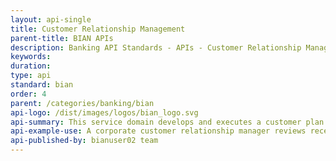 ```yaml
---
layout: api-single
title: Customer Relationship Management
parent-title: BIAN APIs
description: Banking API Standards - APIs - Customer Relationship Management
keywords: 
duration: 
type: api
standard: bian
order: 4
parent: /categories/banking/bian
api-logo: /dist/images/logos/bian_logo.svg
api-summary: This service domain develops and executes a customer plan to maintain and build a customer relationship. Activities include ongoing customer contact, tracking internal and external events and activity of interest and relevance, product and service matching and sales, processing ad-hoc queries.
api-example-use: A corporate customer relationship manager reviews recent activity for a customer and notices that levels of activity are trending lower. Possible external (market) and internal (servicing/ fulfillment) activities are reviewed for possible causes.
api-published-by: bianuser02 team
---
```

<script id="api-spec" type="application/json">
{
  "swagger": "2.0",
  "info": {
    "version": "1.0.0",
    "title": "Customer Relationship Management",
    "description": "This service domain develops, executes a customer plan to maintain and build a customer relationship"
  },
  "host": "bianorg.azure-api.net",
  "basePath": "/sd-customer-relation/v1",
  "securityDefinitions": {
    "apiKeyHeader": {
      "type": "apiKey",
      "name": "Ocp-Apim-Subscription-Key",
      "in": "header"
    }
  },
  "security": [
    {
      "apiKeyHeader": []
    }
  ],
  "schemes": [
    "https"
  ],
  "consumes": [
    "application/json"
  ],
  "produces": [
    "application/json"
  ],
  "paths": {
    "/customer-relationship-management/customer-relationship-management-plan/{cr-reference-id}/recording": {
      "post": {
        "tags": [
          "record"
        ],
        "summary": "Record information against a relationship managed activity",
        "description": "Record information against a relationship managed activity",
        "operationId": "recordCustomerRelationshipManagementPlan",
        "parameters": [
          {
            "name": "cr-reference-id",
            "in": "path",
            "description": "Customer Relationship Plan Reference",
            "required": true,
            "type": "string"
          },
          {
            "in": "body",
            "name": "body",
            "description": "Record control record request payload",
            "required": true,
            "schema": {
              "type": "object",
              "properties": {
                "recordingRecordType": {
                  "type": "string",
                  "example": "Behavior model performance feedback",
                  "description": "`status: Not Mapped`\ncore-data-type-reference: BIAN::DataTypesLibrary::CoreDataTypes::UNCEFACT::Text\n"
                },
                "recordingRecord": {
                  "type": "object",
                  "example": "the feedback",
                  "description": "`status: Not Mapped`\ncore-data-type-reference: BIAN::DataTypesLibrary::CoreDataTypes::UNCEFACT::Binary\n",
                  "properties": {}
                },
                "recordingRecordDateTime": {
                  "type": "string",
                  "example": "2018-09-02",
                  "description": "`status: Not Mapped`\ncore-data-type-reference: BIAN::DataTypesLibrary::CoreDataTypes::UNCEFACT::DateTime\n"
                },
                "employeeBusinessUnitReference": {
                  "type": "string",
                  "example": "EBU7623524",
                  "description": "`status: Not Mapped`\ncore-data-type-reference: BIAN::DataTypesLibrary::CoreDataTypes::ISO20022andUNCEFACT::Identifier\n"
                }
              },
              "example": {
                "recordingRecordType": "Behavior model performance feedback",
                "employeeBusinessUnitReference": "EBU7623524",
                "recordingRecordDateTime": "2018-09-02",
                "recordingRecord": "the feedback"
              }
            }
          }
        ],
        "responses": {
          "201": {
            "description": "A new record is created",
            "schema": {
              "type": "object",
              "properties": {
                "recordingRecordReference": {
                  "type": "string",
                  "example": "RRR59821735",
                  "description": "`status: Not Mapped`\ncore-data-type-reference: BIAN::DataTypesLibrary::CoreDataTypes::ISO20022andUNCEFACT::Identifier\n"
                },
                "recordingRecordStatus": {
                  "type": "string",
                  "example": "Applied",
                  "description": "`status: Not Mapped`\ncore-data-type-reference: BIAN::DataTypesLibrary::CoreDataTypes::UNCEFACT::Text\n"
                }
              },
              "example": {
                "recordingRecordReference": "RRR59821735",
                "recordingRecordStatus": "Applied"
              }
            }
          }
        }
      }
    },
    "/customer-relationship-management/customer-relationship-management-plan/{cr-reference-id}/requisition": {
      "put": {
        "tags": [
          "request"
        ],
        "summary": "Request relationship management support/troubleshooting assistance",
        "description": "Update an existing incident",
        "operationId": "requestCustomerRelationshipManagementPlanUpdate",
        "parameters": [
          {
            "name": "cr-reference-id",
            "in": "path",
            "description": "Customer Relationship Plan Reference",
            "required": true,
            "type": "string"
          },
          {
            "in": "body",
            "name": "body",
            "required": true,
            "schema": {
              "type": "object",
              "properties": {
                "customerReference": {
                  "type": "string",
                  "example": "CR736235",
                  "description": "`status: Not Mapped`\ncore-data-type-reference: BIAN::DataTypesLibrary::CoreDataTypes::ISO20022andUNCEFACT::Identifier\n"
                },
                "employeeBusinessUnitReference": {
                  "type": "string",
                  "example": "EMP4678",
                  "description": "`status: Not Mapped`\ncore-data-type-reference: BIAN::DataTypesLibrary::CoreDataTypes::ISO20022andUNCEFACT::Identifier\n"
                },
                "productServiceActivityReference": {
                  "type": "string",
                  "example": "SAR72365425",
                  "description": "`status: Not Mapped`\ncore-data-type-reference: BIAN::DataTypesLibrary::CoreDataTypes::ISO20022andUNCEFACT::Identifier\n"
                },
                "customerIncidentType": {
                  "type": "string",
                  "example": "Customer Incident Type",
                  "description": "`status: Not Mapped`\ncore-data-type-reference: BIAN::DataTypesLibrary::CoreDataTypes::UNCEFACT::Text\n"
                },
                "customerIncidentDescription": {
                  "type": "string",
                  "example": "narrative of cause/impact",
                  "description": "`status: Not Mapped`\ncore-data-type-reference: BIAN::DataTypesLibrary::CoreDataTypes::UNCEFACT::Text\n"
                },
                "customerIncidentResolution": {
                  "type": "string",
                  "example": "narrative of resolution actions",
                  "description": "`status: Not Mapped`\ncore-data-type-reference: BIAN::DataTypesLibrary::CoreDataTypes::UNCEFACT::Text\n"
                }
              },
              "example": {
                "customerIncidentType": "Customer Incident Type",
                "customerIncidentResolution": "narrative of resolution actions",
                "employeeBusinessUnitReference": "EMP4678",
                "customerIncidentDescription": "narrative of cause/impact",
                "customerReference": "CR736235",
                "productServiceActivityReference": "SAR72365425"
              }
            }
          }
        ],
        "responses": {
          "200": {
            "description": "Successfully Updated Incident Record",
            "schema": {
              "type": "object",
              "properties": {
                "customerIncidentReference": {
                  "type": "string",
                  "example": "CIR7235244",
                  "description": "`status: Not Mapped`\ncore-data-type-reference: BIAN::DataTypesLibrary::CoreDataTypes::ISO20022andUNCEFACT::Identifier\n"
                },
                "customerRelationshipPlanReference": {
                  "type": "string",
                  "example": "CRPR72546",
                  "description": "`status: Not Mapped`\ncore-data-type-reference: BIAN::DataTypesLibrary::CoreDataTypes::ISO20022andUNCEFACT::Identifier\n"
                },
                "customerReference": {
                  "type": "string",
                  "example": "CR736235",
                  "description": "`status: Not Mapped`\ncore-data-type-reference: BIAN::DataTypesLibrary::CoreDataTypes::ISO20022andUNCEFACT::Identifier\n"
                },
                "employeeBusinessUnitReference": {
                  "type": "string",
                  "example": "EMP4678",
                  "description": "`status: Not Mapped`\ncore-data-type-reference: BIAN::DataTypesLibrary::CoreDataTypes::ISO20022andUNCEFACT::Identifier\n"
                },
                "productServiceActivityReference": {
                  "type": "string",
                  "example": "SAR72365425",
                  "description": "`status: Not Mapped`\ncore-data-type-reference: BIAN::DataTypesLibrary::CoreDataTypes::ISO20022andUNCEFACT::Identifier\n"
                },
                "customerIncidentType": {
                  "type": "string",
                  "example": "Customer Incident Type",
                  "description": "`status: Not Mapped`\ncore-data-type-reference: BIAN::DataTypesLibrary::CoreDataTypes::UNCEFACT::Text\n"
                },
                "customerIncidentDescription": {
                  "type": "string",
                  "example": "narrative of cause/impact",
                  "description": "`status: Not Mapped`\ncore-data-type-reference: BIAN::DataTypesLibrary::CoreDataTypes::UNCEFACT::Text\n"
                },
                "customerIncidentResolution": {
                  "type": "string",
                  "example": "narrative of resolution actions",
                  "description": "`status: Not Mapped`\ncore-data-type-reference: BIAN::DataTypesLibrary::CoreDataTypes::UNCEFACT::Text\n"
                }
              },
              "example": {
                "customerIncidentType": "Customer Incident Type",
                "customerIncidentResolution": "narrative of resolution actions",
                "employeeBusinessUnitReference": "EMP4678",
                "customerRelationshipPlanReference": "CRPR72546",
                "customerIncidentDescription": "narrative of cause/impact",
                "customerIncidentReference": "CIR7235244",
                "customerReference": "CR736235",
                "productServiceActivityReference": "SAR72365425"
              }
            }
          }
        }
      }
    },
    "/customer-relationship-management/customer-relationship-management-plan/requisition": {
      "post": {
        "tags": [
          "request"
        ],
        "summary": "Request relationship management support/troubleshooting assistance",
        "description": "Create new incident",
        "operationId": "requestCustomerRelationshipManagementPlanCreate",
        "parameters": [
          {
            "in": "body",
            "name": "body",
            "required": true,
            "schema": {
              "type": "object",
              "properties": {
                "customerReference": {
                  "type": "string",
                  "example": "CR736235",
                  "description": "`status: Not Mapped`\ncore-data-type-reference: BIAN::DataTypesLibrary::CoreDataTypes::ISO20022andUNCEFACT::Identifier\n"
                },
                "employeeBusinessUnitReference": {
                  "type": "string",
                  "example": "EMP4678",
                  "description": "`status: Not Mapped`\ncore-data-type-reference: BIAN::DataTypesLibrary::CoreDataTypes::ISO20022andUNCEFACT::Identifier\n"
                },
                "productServiceActivityReference": {
                  "type": "string",
                  "example": "SAR72365425",
                  "description": "`status: Not Mapped`\ncore-data-type-reference: BIAN::DataTypesLibrary::CoreDataTypes::ISO20022andUNCEFACT::Identifier\n"
                },
                "customerIncidentType": {
                  "type": "string",
                  "example": "Customer Incident Type",
                  "description": "`status: Not Mapped`\ncore-data-type-reference: BIAN::DataTypesLibrary::CoreDataTypes::UNCEFACT::Text\n"
                },
                "customerIncidentDescription": {
                  "type": "string",
                  "example": "narrative of cause/impact",
                  "description": "`status: Not Mapped`\ncore-data-type-reference: BIAN::DataTypesLibrary::CoreDataTypes::UNCEFACT::Text\n"
                },
                "customerIncidentResolution": {
                  "type": "string",
                  "example": "narrative of resolution actions",
                  "description": "`status: Not Mapped`\ncore-data-type-reference: BIAN::DataTypesLibrary::CoreDataTypes::UNCEFACT::Text\n"
                }
              },
              "example": {
                "customerIncidentType": "Customer Incident Type",
                "customerIncidentResolution": "narrative of resolution actions",
                "employeeBusinessUnitReference": "EMP4678",
                "customerIncidentDescription": "narrative of cause/impact",
                "customerReference": "CR736235",
                "productServiceActivityReference": "SAR72365425"
              }
            }
          }
        ],
        "responses": {
          "201": {
            "description": "Successfully Created New Incident Record",
            "schema": {
              "type": "object",
              "properties": {
                "customerIncidentReference": {
                  "type": "string",
                  "example": "CIR7235244",
                  "description": "`status: Not Mapped`\ncore-data-type-reference: BIAN::DataTypesLibrary::CoreDataTypes::ISO20022andUNCEFACT::Identifier\n"
                },
                "customerRelationshipPlanReference": {
                  "type": "string",
                  "example": "CRPR72546",
                  "description": "`status: Not Mapped`\ncore-data-type-reference: BIAN::DataTypesLibrary::CoreDataTypes::ISO20022andUNCEFACT::Identifier\n"
                },
                "customerReference": {
                  "type": "string",
                  "example": "CR736235",
                  "description": "`status: Not Mapped`\ncore-data-type-reference: BIAN::DataTypesLibrary::CoreDataTypes::ISO20022andUNCEFACT::Identifier\n"
                },
                "employeeBusinessUnitReference": {
                  "type": "string",
                  "example": "EMP4678",
                  "description": "`status: Not Mapped`\ncore-data-type-reference: BIAN::DataTypesLibrary::CoreDataTypes::ISO20022andUNCEFACT::Identifier\n"
                },
                "productServiceActivityReference": {
                  "type": "string",
                  "example": "SAR72365425",
                  "description": "`status: Not Mapped`\ncore-data-type-reference: BIAN::DataTypesLibrary::CoreDataTypes::ISO20022andUNCEFACT::Identifier\n"
                },
                "customerIncidentType": {
                  "type": "string",
                  "example": "Customer Incident Type",
                  "description": "`status: Not Mapped`\ncore-data-type-reference: BIAN::DataTypesLibrary::CoreDataTypes::UNCEFACT::Text\n"
                },
                "customerIncidentDescription": {
                  "type": "string",
                  "example": "narrative of cause/impact",
                  "description": "`status: Not Mapped`\ncore-data-type-reference: BIAN::DataTypesLibrary::CoreDataTypes::UNCEFACT::Text\n"
                },
                "customerIncidentResolution": {
                  "type": "string",
                  "example": "narrative of resolution actions",
                  "description": "`status: Not Mapped`\ncore-data-type-reference: BIAN::DataTypesLibrary::CoreDataTypes::UNCEFACT::Text\n"
                }
              },
              "example": {
                "customerIncidentType": "Customer Incident Type",
                "customerIncidentResolution": "narrative of resolution actions",
                "employeeBusinessUnitReference": "EMP4678",
                "customerRelationshipPlanReference": "CRPR72546",
                "customerIncidentDescription": "narrative of cause/impact",
                "customerIncidentReference": "CIR7235244",
                "customerReference": "CR736235",
                "productServiceActivityReference": "SAR72365425"
              }
            }
          }
        }
      }
    },
    "/customer-relationship-management/customer-relationship-management-plan": {
      "get": {
        "tags": [
          "retrieve"
        ],
        "summary": "Retrieve Customer Relationship Management Control Record Ids available within the Service Domain.",
        "operationId": "RetrieveCustomerRelationshipManagementReferenceIds",
        "parameters": [
          {
            "name": "collection-filter",
            "in": "query",
            "description": "Filter to refine the result set. ex- 'customerReference == \"CR763254\"'",
            "required": false,
            "type": "string"
          }
        ],
        "responses": {
          "200": {
            "description": "successful",
            "schema": {
              "type": "array",
              "items": {
                "type": "string"
              },
              "example": [
                "CRM123",
                "CRM345"
              ]
            }
          }
        }
      }
    },
    "/customer-relationship-management/customer-relationship-management-plan/behavior-qualifiers": {
      "get": {
        "tags": [
          "retrieve"
        ],
        "summary": "Retrieve all Behaviour Qualifier names in the Customer Relationship Management Service Domain.",
        "operationId": "RetrieveCustomerRelationshipManagementBehaviorQualifiers",
        "parameters": [],
        "responses": {
          "200": {
            "description": "successful",
            "schema": {
              "type": "array",
              "items": {
                "type": "string"
              },
              "example": [
                "development",
                "incident",
                "contact"
              ]
            }
          }
        }
      }
    },
    "/customer-relationship-management/customer-relationship-management-plan/{cr-reference-id}/{behavior-qualifier}": {
      "get": {
        "tags": [
          "retrieve"
        ],
        "summary": "Retrieve Behaviour Qualifier Reference Ids of the given Behavior Qulifier.",
        "operationId": "RetrieveBehaviorQualifierReferenceIds",
        "parameters": [
          {
            "name": "cr-reference-id",
            "in": "path",
            "description": "Customer Relationship Plan Reference",
            "required": true,
            "type": "string"
          },
          {
            "name": "behavior-qualifier",
            "in": "path",
            "description": "Behavior Qualifier Name. ex- development",
            "required": true,
            "type": "string"
          },
          {
            "name": "collection-filter",
            "in": "query",
            "description": "Filter to refine the result set. i.e. 'customerReference == \"CR763254\"'",
            "required": false,
            "type": "string"
          }
        ],
        "responses": {
          "200": {
            "description": "successful",
            "schema": {
              "type": "array",
              "items": {
                "type": "string"
              },
              "example": [
                "DEV345",
                "DEV789",
                "DEV456"
              ]
            }
          }
        }
      }
    },
    "/customer-relationship-management/customer-relationship-management-plan/{cr-reference-id}": {
      "get": {
        "tags": [
          "retrieve"
        ],
        "summary": "Retrieve Customer Relationship Management Relationship Plan Record",
        "operationId": "RetrieveCustomerRelationshipManagement",
        "parameters": [
          {
            "name": "cr-reference-id",
            "in": "path",
            "description": "Customer Relationship Plan Reference",
            "required": true,
            "type": "string"
          }
        ],
        "responses": {
          "200": {
            "description": "Successfully Retrieved Customer Relationship Management Relationship Plan Record",
            "schema": {
              "type": "object",
              "properties": {
                "customerRelationshipPlanReference": {
                  "type": "string",
                  "example": "CRPR762542",
                  "description": "`status: Not Mapped`\ncore-data-type-reference: BIAN::DataTypesLibrary::CoreDataTypes::ISO20022andUNCEFACT::Identifier\n"
                },
                "customerRelationshipPlan": {
                  "type": "string",
                  "example": "details planned and actual product coverage and profitability and relationship development and trouble-shooting",
                  "description": "`status: Not Mapped`\ncore-data-type-reference: BIAN::DataTypesLibrary::CoreDataTypes::UNCEFACT::Text\n"
                },
                "customerReference": {
                  "type": "string",
                  "example": "CRM4658",
                  "description": "`status: Not Mapped`\ncore-data-type-reference: BIAN::DataTypesLibrary::CoreDataTypes::ISO20022andUNCEFACT::Identifier\n"
                },
                "employeeBusinessUnitReference": {
                  "type": "string",
                  "example": "EBU7264424",
                  "description": "`status: Not Mapped`\ncore-data-type-reference: BIAN::DataTypesLibrary::CoreDataTypes::ISO20022andUNCEFACT::Identifier\n"
                },
                "customerRelationshipRatingType": {
                  "type": "string",
                  "example": "credit",
                  "description": "`status: Not Mapped`\ncore-data-type-reference: BIAN::DataTypesLibrary::CoreDataTypes::UNCEFACT::Text\n"
                },
                "customerRelationshipRating": {
                  "type": "string",
                  "example": "customer Relationship Rating",
                  "description": "`status: Not Mapped`\ncore-data-type-reference: BIAN::DataTypesLibrary::CoreDataTypes::UNCEFACT::Text\n"
                },
                "customerInsightType": {
                  "type": "string",
                  "example": "retention candidate",
                  "description": "`status: Not Mapped`\ncore-data-type-reference: BIAN::DataTypesLibrary::CoreDataTypes::UNCEFACT::Text\n"
                },
                "customerInsightDescription": {
                  "type": "string",
                  "example": "Customer Insight Description",
                  "description": "`status: Not Mapped`\ncore-data-type-reference: BIAN::DataTypesLibrary::CoreDataTypes::UNCEFACT::Text\n"
                },
                "customerBudget": {
                  "type": "string",
                  "example": "arget income and allowed expenses/discounts",
                  "description": "`status: Not Mapped`\ncore-data-type-reference: BIAN::DataTypesLibrary::CoreDataTypes::UNCEFACT::Text\n"
                },
                "customerProductCoverage": {
                  "type": "string",
                  "example": "product/service coverage",
                  "description": "`status: Not Mapped`\ncore-data-type-reference: BIAN::DataTypesLibrary::CoreDataTypes::UNCEFACT::Text\n"
                },
                "customerProductUsage": {
                  "type": "string",
                  "example": "product activity",
                  "description": "`status: Not Mapped`\ncore-data-type-reference: BIAN::DataTypesLibrary::CoreDataTypes::UNCEFACT::Text\n"
                },
                "customerProductEligibilityProfile": {
                  "type": "string",
                  "example": "unsold/eligible products",
                  "description": "`status: Not Mapped`\ncore-data-type-reference: BIAN::DataTypesLibrary::CoreDataTypes::UNCEFACT::Text\n"
                },
                "customerSalesPlan": {
                  "type": "string",
                  "example": "target product sales and associated contact schedule",
                  "description": "`status: Not Mapped`\ncore-data-type-reference: BIAN::DataTypesLibrary::CoreDataTypes::UNCEFACT::Text\n"
                },
                "customerProfitability": {
                  "type": "string",
                  "example": "assessment of net business impact of relationship",
                  "description": "`status: Not Mapped`\ncore-data-type-reference: BIAN::DataTypesLibrary::CoreDataTypes::ISO20022andUNCEFACT::Measure\n"
                },
                "customerRelationshipContactHistory": {
                  "type": "string",
                  "example": "Customer Relationship Contact History",
                  "description": "`status: Not Mapped`\ncore-data-type-reference: BIAN::DataTypesLibrary::CoreDataTypes::UNCEFACT::Text\n"
                }
              },
              "example": {
                "customerProductUsage": "product activity",
                "customerRelationshipContactHistory": "Customer Relationship Contact History",
                "customerInsightType": "retention candidate",
                "customerBudget": "arget income and allowed expenses/discounts",
                "employeeBusinessUnitReference": "EBU7264424",
                "customerRelationshipPlanReference": "CRPR762542",
                "customerInsightDescription": "Customer Insight Description",
                "customerProductCoverage": "product/service coverage",
                "customerSalesPlan": "target product sales and associated contact schedule",
                "customerRelationshipPlan": "details planned and actual product coverage and profitability and relationship development and trouble-shooting",
                "customerReference": "CRM4658",
                "customerProfitability": "assessment of net business impact of relationship",
                "customerRelationshipRatingType": "credit",
                "customerRelationshipRating": "customer Relationship Rating",
                "customerProductEligibilityProfile": "unsold/eligible products"
              }
            }
          }
        }
      }
    },
    "/customer-relationship-management/customer-relationship-management-plan/{cr-reference-id}/developments/{bq-reference-id}": {
      "get": {
        "tags": [
          "retrieve"
        ],
        "summary": "Retrieve Customer Relationship Management Plan Development Record",
        "operationId": "retrieveDevelopment",
        "parameters": [
          {
            "name": "cr-reference-id",
            "in": "path",
            "description": "Customer Relationship Plan Reference",
            "required": true,
            "type": "string"
          },
          {
            "name": "bq-reference-id",
            "in": "path",
            "description": "Customer Development Task Reference",
            "required": true,
            "type": "string"
          }
        ],
        "responses": {
          "200": {
            "description": "Successful",
            "schema": {
              "type": "object",
              "properties": {
                "customerDevelopmentTaskReference": {
                  "type": "string",
                  "example": "CDTR346479",
                  "description": "`status: Not Mapped`\ncore-data-type-reference: BIAN::DataTypesLibrary::CoreDataTypes::ISO20022andUNCEFACT::Identifier\n"
                },
                "customerRelationshipPlanReference": {
                  "type": "string",
                  "example": "CRPR635479",
                  "description": "`status: Not Mapped`\ncore-data-type-reference: BIAN::DataTypesLibrary::CoreDataTypes::ISO20022andUNCEFACT::Identifier\n"
                },
                "customerDevelopmentTaskType": {
                  "type": "string",
                  "example": "up-sell",
                  "description": "`status: Not Mapped`\ncore-data-type-reference: BIAN::DataTypesLibrary::CoreDataTypes::UNCEFACT::Text\n"
                },
                "customerDevelopmentTaskDescription": {
                  "type": "string",
                  "example": "Customer Development Task Description",
                  "description": "`status: Not Mapped`\ncore-data-type-reference: BIAN::DataTypesLibrary::CoreDataTypes::UNCEFACT::Text\n"
                },
                "customerReference": {
                  "type": "string",
                  "example": "CR736464",
                  "description": "`status: Not Mapped`\ncore-data-type-reference: BIAN::DataTypesLibrary::CoreDataTypes::ISO20022andUNCEFACT::Identifier\n"
                },
                "employeeBusinessUnitReference": {
                  "type": "string",
                  "example": "EBU7454748",
                  "description": "`status: Not Mapped`\ncore-data-type-reference: BIAN::DataTypesLibrary::CoreDataTypes::ISO20022andUNCEFACT::Identifier\n"
                },
                "customerSalesPlan": {
                  "type": "string",
                  "example": "Customer Sales Plan",
                  "description": "`status: Not Mapped`\ncore-data-type-reference: BIAN::DataTypesLibrary::CoreDataTypes::UNCEFACT::Text\n"
                },
                "customerRelationshipContactReference": {
                  "type": "string",
                  "example": "CRCR726464",
                  "description": "`status: Not Mapped`\ncore-data-type-reference: BIAN::DataTypesLibrary::CoreDataTypes::ISO20022andUNCEFACT::Identifier\n"
                },
                "customerDevelopmentTaskResult": {
                  "type": "string",
                  "example": "Success",
                  "description": "`status: Not Mapped`\ncore-data-type-reference: BIAN::DataTypesLibrary::CoreDataTypes::UNCEFACT::Text\n"
                }
              },
              "example": {
                "employeeBusinessUnitReference": "EBU7454748",
                "customerRelationshipPlanReference": "CRPR635479",
                "customerDevelopmentTaskType": "up-sell",
                "customerDevelopmentTaskReference": "CDTR346479",
                "customerSalesPlan": "Customer Sales Plan",
                "customerDevelopmentTaskDescription": "Customer Development Task Description",
                "customerReference": "CR736464",
                "customerRelationshipContactReference": "CRCR726464",
                "customerDevelopmentTaskResult": "Success"
              }
            }
          }
        }
      }
    },
    "/customer-relationship-management/customer-relationship-management-plan/{cr-reference-id}/incidents/{bq-reference-id}": {
      "get": {
        "tags": [
          "retrieve"
        ],
        "summary": "Retrieve Customer Relationship Management Plan Incident Record",
        "operationId": "retrieveIncident",
        "parameters": [
          {
            "name": "cr-reference-id",
            "in": "path",
            "description": "Customer Relationship Plan Reference",
            "required": true,
            "type": "string"
          },
          {
            "name": "bq-reference-id",
            "in": "path",
            "description": "Customer Incident Reference",
            "required": true,
            "type": "string"
          }
        ],
        "responses": {
          "200": {
            "description": "Successfully Retrieved Customer Relationship Management Plan Incident Record",
            "schema": {
              "type": "object",
              "properties": {
                "customerIncidentReference": {
                  "type": "string",
                  "example": "CIR7235244",
                  "description": "`status: Not Mapped`\ncore-data-type-reference: BIAN::DataTypesLibrary::CoreDataTypes::ISO20022andUNCEFACT::Identifier\n"
                },
                "customerRelationshipPlanReference": {
                  "type": "string",
                  "example": "CRPR72546",
                  "description": "`status: Not Mapped`\ncore-data-type-reference: BIAN::DataTypesLibrary::CoreDataTypes::ISO20022andUNCEFACT::Identifier\n"
                },
                "customerReference": {
                  "type": "string",
                  "example": "CR736235",
                  "description": "`status: Not Mapped`\ncore-data-type-reference: BIAN::DataTypesLibrary::CoreDataTypes::ISO20022andUNCEFACT::Identifier\n"
                },
                "employeeBusinessUnitReference": {
                  "type": "string",
                  "example": "EMP4678",
                  "description": "`status: Not Mapped`\ncore-data-type-reference: BIAN::DataTypesLibrary::CoreDataTypes::ISO20022andUNCEFACT::Identifier\n"
                },
                "productServiceActivityReference": {
                  "type": "string",
                  "example": "SAR72365425",
                  "description": "`status: Not Mapped`\ncore-data-type-reference: BIAN::DataTypesLibrary::CoreDataTypes::ISO20022andUNCEFACT::Identifier\n"
                },
                "customerIncidentType": {
                  "type": "string",
                  "example": "Customer Incident Type",
                  "description": "`status: Not Mapped`\ncore-data-type-reference: BIAN::DataTypesLibrary::CoreDataTypes::UNCEFACT::Text\n"
                },
                "customerIncidentDescription": {
                  "type": "string",
                  "example": "narrative of cause/impact",
                  "description": "`status: Not Mapped`\ncore-data-type-reference: BIAN::DataTypesLibrary::CoreDataTypes::UNCEFACT::Text\n"
                },
                "customerIncidentResolution": {
                  "type": "string",
                  "example": "narrative of resolution actions",
                  "description": "`status: Not Mapped`\ncore-data-type-reference: BIAN::DataTypesLibrary::CoreDataTypes::UNCEFACT::Text\n"
                }
              },
              "example": {
                "customerIncidentType": "Customer Incident Type",
                "customerIncidentResolution": "narrative of resolution actions",
                "employeeBusinessUnitReference": "EMP4678",
                "customerRelationshipPlanReference": "CRPR72546",
                "customerIncidentDescription": "narrative of cause/impact",
                "customerIncidentReference": "CIR7235244",
                "customerReference": "CR736235",
                "productServiceActivityReference": "SAR72365425"
              }
            }
          }
        }
      }
    },
    "/customer-relationship-management/customer-relationship-management-plan/{cr-reference-id}/contacts/{bq-reference-id}": {
      "get": {
        "tags": [
          "retrieve"
        ],
        "summary": "Retrieve Customer Relationship Management Plan Contact Record",
        "operationId": "retrieveContact",
        "parameters": [
          {
            "name": "cr-reference-id",
            "in": "path",
            "description": "Customer Relationship Plan Reference",
            "required": true,
            "type": "string"
          },
          {
            "name": "bq-reference-id",
            "in": "path",
            "description": "Customer Relationship Plan Reference",
            "required": true,
            "type": "string"
          }
        ],
        "responses": {
          "200": {
            "description": "Successfully Retrieved Customer Relationship Management Plan Contact Record",
            "schema": {
              "type": "object",
              "properties": {
                "customerRelationshipPlanReference": {
                  "type": "string",
                  "example": "8Z232342",
                  "description": "`status: Not Mapped`\ncore-data-type-reference: BIAN::DataTypesLibrary::CoreDataTypes::ISO20022andUNCEFACT::Identifier\n"
                },
                "customerContactReference": {
                  "type": "string",
                  "example": "8Z232342",
                  "description": "`status: Not Mapped`\ncore-data-type-reference: BIAN::DataTypesLibrary::CoreDataTypes::ISO20022andUNCEFACT::Identifier\n"
                },
                "customerReference": {
                  "type": "string",
                  "example": "8Z232342",
                  "description": "`status: Not Mapped`\ncore-data-type-reference: BIAN::DataTypesLibrary::CoreDataTypes::ISO20022andUNCEFACT::Identifier\n"
                },
                "customerRelationshipContactHistory": {
                  "type": "string",
                  "example": "Customer Relationship Contact History",
                  "description": "`status: Not Mapped`\ncore-data-type-reference: BIAN::DataTypesLibrary::CoreDataTypes::UNCEFACT::Text\n"
                },
                "customerRelationshipContactSchedule": {
                  "type": "string",
                  "example": "CustomerRelationshipContact Schedule",
                  "description": "`status: Not Mapped`\ncore-data-type-reference: BIAN::DataTypesLibrary::CoreDataTypes::UNCEFACT::Text\n"
                },
                "customerRelationshipContactDateTimeLocation": {
                  "type": "string",
                  "example": "2018-09-02 16:34:00 EST New York USA",
                  "description": "`status: Not Mapped`\ncore-data-type-reference: BIAN::DataTypesLibrary::CoreDataTypes::UNCEFACT::DateTime\n"
                },
                "employeeReference": {
                  "type": "string",
                  "example": "8Z232342",
                  "description": "`status: Not Mapped`\ncore-data-type-reference: BIAN::DataTypesLibrary::CoreDataTypes::ISO20022andUNCEFACT::Identifier\n"
                },
                "customerRelationshipContactType": {
                  "type": "string",
                  "example": "type/purpose of contact",
                  "description": "`status: Not Mapped`\ncore-data-type-reference: BIAN::DataTypesLibrary::CoreDataTypes::UNCEFACT::Text\n"
                },
                "customerRelationshipContactRecord": {
                  "type": "object",
                  "example": "log of contact",
                  "description": "`status: Not Mapped`\ncore-data-type-reference: BIAN::DataTypesLibrary::CoreDataTypes::UNCEFACT::Binary\n",
                  "properties": {}
                },
                "customerRelationshipContactResult": {
                  "type": "string",
                  "example": "Customer Relationship Contact Result",
                  "description": "`status: Not Mapped`\ncore-data-type-reference: BIAN::DataTypesLibrary::CoreDataTypes::UNCEFACT::Text\n"
                }
              },
              "example": {
                "customerRelationshipPlanReference": "8Z232342",
                "employeeReference": "8Z232342",
                "customerRelationshipContactSchedule": "CustomerRelationshipContact Schedule",
                "customerRelationshipContactType": "type/purpose of contact",
                "customerReference": "8Z232342",
                "customerRelationshipContactHistory": "Customer Relationship Contact History",
                "customerContactReference": "8Z232342",
                "customerRelationshipContactDateTimeLocation": "2018-09-02 16:34:00 EST New York USA",
                "customerRelationshipContactResult": "Customer Relationship Contact Result",
                "customerRelationshipContactRecord": "log of contact"
              }
            }
          }
        }
      }
    }
  },
  "definitions": {
    "DevelopmentBaseWithIdAndRoot": {
      "type": "object",
      "properties": {
        "customerDevelopmentTaskReference": {
          "type": "string",
          "example": "CDTR346479",
          "description": "`status: Not Mapped`\ncore-data-type-reference: BIAN::DataTypesLibrary::CoreDataTypes::ISO20022andUNCEFACT::Identifier\n"
        },
        "customerRelationshipPlanReference": {
          "type": "string",
          "example": "CRPR635479",
          "description": "`status: Not Mapped`\ncore-data-type-reference: BIAN::DataTypesLibrary::CoreDataTypes::ISO20022andUNCEFACT::Identifier\n"
        },
        "customerDevelopmentTaskType": {
          "type": "string",
          "example": "up-sell",
          "description": "`status: Not Mapped`\ncore-data-type-reference: BIAN::DataTypesLibrary::CoreDataTypes::UNCEFACT::Text\n"
        },
        "customerDevelopmentTaskDescription": {
          "type": "string",
          "example": "Customer Development Task Description",
          "description": "`status: Not Mapped`\ncore-data-type-reference: BIAN::DataTypesLibrary::CoreDataTypes::UNCEFACT::Text\n"
        },
        "customerReference": {
          "type": "string",
          "example": "CR736464",
          "description": "`status: Not Mapped`\ncore-data-type-reference: BIAN::DataTypesLibrary::CoreDataTypes::ISO20022andUNCEFACT::Identifier\n"
        },
        "employeeBusinessUnitReference": {
          "type": "string",
          "example": "EBU7454748",
          "description": "`status: Not Mapped`\ncore-data-type-reference: BIAN::DataTypesLibrary::CoreDataTypes::ISO20022andUNCEFACT::Identifier\n"
        },
        "customerSalesPlan": {
          "type": "string",
          "example": "Customer Sales Plan",
          "description": "`status: Not Mapped`\ncore-data-type-reference: BIAN::DataTypesLibrary::CoreDataTypes::UNCEFACT::Text\n"
        },
        "customerRelationshipContactReference": {
          "type": "string",
          "example": "CRCR726464",
          "description": "`status: Not Mapped`\ncore-data-type-reference: BIAN::DataTypesLibrary::CoreDataTypes::ISO20022andUNCEFACT::Identifier\n"
        },
        "customerDevelopmentTaskResult": {
          "type": "string",
          "example": "Success",
          "description": "`status: Not Mapped`\ncore-data-type-reference: BIAN::DataTypesLibrary::CoreDataTypes::UNCEFACT::Text\n"
        }
      },
      "example": {
        "employeeBusinessUnitReference": "EBU7454748",
        "customerRelationshipPlanReference": "CRPR635479",
        "customerDevelopmentTaskType": "up-sell",
        "customerDevelopmentTaskReference": "CDTR346479",
        "customerSalesPlan": "Customer Sales Plan",
        "customerDevelopmentTaskDescription": "Customer Development Task Description",
        "customerReference": "CR736464",
        "customerRelationshipContactReference": "CRCR726464",
        "customerDevelopmentTaskResult": "Success"
      }
    },
    "ContactBaseWithIdAndRoot": {
      "type": "object",
      "properties": {
        "customerRelationshipPlanReference": {
          "type": "string",
          "example": "8Z232342",
          "description": "`status: Not Mapped`\ncore-data-type-reference: BIAN::DataTypesLibrary::CoreDataTypes::ISO20022andUNCEFACT::Identifier\n"
        },
        "customerContactReference": {
          "type": "string",
          "example": "8Z232342",
          "description": "`status: Not Mapped`\ncore-data-type-reference: BIAN::DataTypesLibrary::CoreDataTypes::ISO20022andUNCEFACT::Identifier\n"
        },
        "customerReference": {
          "type": "string",
          "example": "8Z232342",
          "description": "`status: Not Mapped`\ncore-data-type-reference: BIAN::DataTypesLibrary::CoreDataTypes::ISO20022andUNCEFACT::Identifier\n"
        },
        "customerRelationshipContactHistory": {
          "type": "string",
          "example": "Customer Relationship Contact History",
          "description": "`status: Not Mapped`\ncore-data-type-reference: BIAN::DataTypesLibrary::CoreDataTypes::UNCEFACT::Text\n"
        },
        "customerRelationshipContactSchedule": {
          "type": "string",
          "example": "CustomerRelationshipContact Schedule",
          "description": "`status: Not Mapped`\ncore-data-type-reference: BIAN::DataTypesLibrary::CoreDataTypes::UNCEFACT::Text\n"
        },
        "customerRelationshipContactDateTimeLocation": {
          "type": "string",
          "example": "2018-09-02 16:34:00 EST New York USA",
          "description": "`status: Not Mapped`\ncore-data-type-reference: BIAN::DataTypesLibrary::CoreDataTypes::UNCEFACT::DateTime\n"
        },
        "employeeReference": {
          "type": "string",
          "example": "8Z232342",
          "description": "`status: Not Mapped`\ncore-data-type-reference: BIAN::DataTypesLibrary::CoreDataTypes::ISO20022andUNCEFACT::Identifier\n"
        },
        "customerRelationshipContactType": {
          "type": "string",
          "example": "type/purpose of contact",
          "description": "`status: Not Mapped`\ncore-data-type-reference: BIAN::DataTypesLibrary::CoreDataTypes::UNCEFACT::Text\n"
        },
        "customerRelationshipContactRecord": {
          "type": "object",
          "example": "log of contact",
          "description": "`status: Not Mapped`\ncore-data-type-reference: BIAN::DataTypesLibrary::CoreDataTypes::UNCEFACT::Binary\n",
          "properties": {}
        },
        "customerRelationshipContactResult": {
          "type": "string",
          "example": "Customer Relationship Contact Result",
          "description": "`status: Not Mapped`\ncore-data-type-reference: BIAN::DataTypesLibrary::CoreDataTypes::UNCEFACT::Text\n"
        }
      },
      "example": {
        "customerRelationshipPlanReference": "8Z232342",
        "employeeReference": "8Z232342",
        "customerRelationshipContactSchedule": "CustomerRelationshipContact Schedule",
        "customerRelationshipContactType": "type/purpose of contact",
        "customerReference": "8Z232342",
        "customerRelationshipContactHistory": "Customer Relationship Contact History",
        "customerContactReference": "8Z232342",
        "customerRelationshipContactDateTimeLocation": "2018-09-02 16:34:00 EST New York USA",
        "customerRelationshipContactResult": "Customer Relationship Contact Result",
        "customerRelationshipContactRecord": "log of contact"
      }
    },
    "RetrieveCustomerRelationshipManagementPlanResponse": {
      "type": "object",
      "properties": {
        "customerRelationshipPlanReference": {
          "type": "string",
          "example": "CRPR762542",
          "description": "`status: Not Mapped`\ncore-data-type-reference: BIAN::DataTypesLibrary::CoreDataTypes::ISO20022andUNCEFACT::Identifier\n"
        },
        "customerRelationshipPlan": {
          "type": "string",
          "example": "details planned and actual product coverage and profitability and relationship development and trouble-shooting",
          "description": "`status: Not Mapped`\ncore-data-type-reference: BIAN::DataTypesLibrary::CoreDataTypes::UNCEFACT::Text\n"
        },
        "customerReference": {
          "type": "string",
          "example": "CRM4658",
          "description": "`status: Not Mapped`\ncore-data-type-reference: BIAN::DataTypesLibrary::CoreDataTypes::ISO20022andUNCEFACT::Identifier\n"
        },
        "employeeBusinessUnitReference": {
          "type": "string",
          "example": "EBU7264424",
          "description": "`status: Not Mapped`\ncore-data-type-reference: BIAN::DataTypesLibrary::CoreDataTypes::ISO20022andUNCEFACT::Identifier\n"
        },
        "customerRelationshipRatingType": {
          "type": "string",
          "example": "credit",
          "description": "`status: Not Mapped`\ncore-data-type-reference: BIAN::DataTypesLibrary::CoreDataTypes::UNCEFACT::Text\n"
        },
        "customerRelationshipRating": {
          "type": "string",
          "example": "customer Relationship Rating",
          "description": "`status: Not Mapped`\ncore-data-type-reference: BIAN::DataTypesLibrary::CoreDataTypes::UNCEFACT::Text\n"
        },
        "customerInsightType": {
          "type": "string",
          "example": "retention candidate",
          "description": "`status: Not Mapped`\ncore-data-type-reference: BIAN::DataTypesLibrary::CoreDataTypes::UNCEFACT::Text\n"
        },
        "customerInsightDescription": {
          "type": "string",
          "example": "Customer Insight Description",
          "description": "`status: Not Mapped`\ncore-data-type-reference: BIAN::DataTypesLibrary::CoreDataTypes::UNCEFACT::Text\n"
        },
        "customerBudget": {
          "type": "string",
          "example": "arget income and allowed expenses/discounts",
          "description": "`status: Not Mapped`\ncore-data-type-reference: BIAN::DataTypesLibrary::CoreDataTypes::UNCEFACT::Text\n"
        },
        "customerProductCoverage": {
          "type": "string",
          "example": "product/service coverage",
          "description": "`status: Not Mapped`\ncore-data-type-reference: BIAN::DataTypesLibrary::CoreDataTypes::UNCEFACT::Text\n"
        },
        "customerProductUsage": {
          "type": "string",
          "example": "product activity",
          "description": "`status: Not Mapped`\ncore-data-type-reference: BIAN::DataTypesLibrary::CoreDataTypes::UNCEFACT::Text\n"
        },
        "customerProductEligibilityProfile": {
          "type": "string",
          "example": "unsold/eligible products",
          "description": "`status: Not Mapped`\ncore-data-type-reference: BIAN::DataTypesLibrary::CoreDataTypes::UNCEFACT::Text\n"
        },
        "customerSalesPlan": {
          "type": "string",
          "example": "target product sales and associated contact schedule",
          "description": "`status: Not Mapped`\ncore-data-type-reference: BIAN::DataTypesLibrary::CoreDataTypes::UNCEFACT::Text\n"
        },
        "customerProfitability": {
          "type": "string",
          "example": "assessment of net business impact of relationship",
          "description": "`status: Not Mapped`\ncore-data-type-reference: BIAN::DataTypesLibrary::CoreDataTypes::ISO20022andUNCEFACT::Measure\n"
        },
        "customerRelationshipContactHistory": {
          "type": "string",
          "example": "Customer Relationship Contact History",
          "description": "`status: Not Mapped`\ncore-data-type-reference: BIAN::DataTypesLibrary::CoreDataTypes::UNCEFACT::Text\n"
        }
      },
      "example": {
        "customerProductUsage": "product activity",
        "customerRelationshipContactHistory": "Customer Relationship Contact History",
        "customerInsightType": "retention candidate",
        "customerBudget": "arget income and allowed expenses/discounts",
        "employeeBusinessUnitReference": "EBU7264424",
        "customerRelationshipPlanReference": "CRPR762542",
        "customerInsightDescription": "Customer Insight Description",
        "customerProductCoverage": "product/service coverage",
        "customerSalesPlan": "target product sales and associated contact schedule",
        "customerRelationshipPlan": "details planned and actual product coverage and profitability and relationship development and trouble-shooting",
        "customerReference": "CRM4658",
        "customerProfitability": "assessment of net business impact of relationship",
        "customerRelationshipRatingType": "credit",
        "customerRelationshipRating": "customer Relationship Rating",
        "customerProductEligibilityProfile": "unsold/eligible products"
      }
    },
    "RelationshipPlanRecordRequest": {
      "type": "object",
      "properties": {
        "recordingRecordType": {
          "type": "string",
          "example": "Behavior model performance feedback",
          "description": "`status: Not Mapped`\ncore-data-type-reference: BIAN::DataTypesLibrary::CoreDataTypes::UNCEFACT::Text\n"
        },
        "recordingRecord": {
          "type": "object",
          "example": "the feedback",
          "description": "`status: Not Mapped`\ncore-data-type-reference: BIAN::DataTypesLibrary::CoreDataTypes::UNCEFACT::Binary\n",
          "properties": {}
        },
        "recordingRecordDateTime": {
          "type": "string",
          "example": "2018-09-02",
          "description": "`status: Not Mapped`\ncore-data-type-reference: BIAN::DataTypesLibrary::CoreDataTypes::UNCEFACT::DateTime\n"
        },
        "employeeBusinessUnitReference": {
          "type": "string",
          "example": "EBU7623524",
          "description": "`status: Not Mapped`\ncore-data-type-reference: BIAN::DataTypesLibrary::CoreDataTypes::ISO20022andUNCEFACT::Identifier\n"
        }
      },
      "example": {
        "recordingRecordType": "Behavior model performance feedback",
        "employeeBusinessUnitReference": "EBU7623524",
        "recordingRecordDateTime": "2018-09-02",
        "recordingRecord": "the feedback"
      }
    },
    "RelationshipPlanRecordResponse": {
      "type": "object",
      "properties": {
        "recordingRecordReference": {
          "type": "string",
          "example": "RRR59821735",
          "description": "`status: Not Mapped`\ncore-data-type-reference: BIAN::DataTypesLibrary::CoreDataTypes::ISO20022andUNCEFACT::Identifier\n"
        },
        "recordingRecordStatus": {
          "type": "string",
          "example": "Applied",
          "description": "`status: Not Mapped`\ncore-data-type-reference: BIAN::DataTypesLibrary::CoreDataTypes::UNCEFACT::Text\n"
        }
      },
      "example": {
        "recordingRecordReference": "RRR59821735",
        "recordingRecordStatus": "Applied"
      }
    },
    "IncidentBase": {
      "type": "object",
      "properties": {
        "customerReference": {
          "type": "string",
          "example": "CR736235",
          "description": "`status: Not Mapped`\ncore-data-type-reference: BIAN::DataTypesLibrary::CoreDataTypes::ISO20022andUNCEFACT::Identifier\n"
        },
        "employeeBusinessUnitReference": {
          "type": "string",
          "example": "EMP4678",
          "description": "`status: Not Mapped`\ncore-data-type-reference: BIAN::DataTypesLibrary::CoreDataTypes::ISO20022andUNCEFACT::Identifier\n"
        },
        "productServiceActivityReference": {
          "type": "string",
          "example": "SAR72365425",
          "description": "`status: Not Mapped`\ncore-data-type-reference: BIAN::DataTypesLibrary::CoreDataTypes::ISO20022andUNCEFACT::Identifier\n"
        },
        "customerIncidentType": {
          "type": "string",
          "example": "Customer Incident Type",
          "description": "`status: Not Mapped`\ncore-data-type-reference: BIAN::DataTypesLibrary::CoreDataTypes::UNCEFACT::Text\n"
        },
        "customerIncidentDescription": {
          "type": "string",
          "example": "narrative of cause/impact",
          "description": "`status: Not Mapped`\ncore-data-type-reference: BIAN::DataTypesLibrary::CoreDataTypes::UNCEFACT::Text\n"
        },
        "customerIncidentResolution": {
          "type": "string",
          "example": "narrative of resolution actions",
          "description": "`status: Not Mapped`\ncore-data-type-reference: BIAN::DataTypesLibrary::CoreDataTypes::UNCEFACT::Text\n"
        }
      },
      "example": {
        "customerIncidentType": "Customer Incident Type",
        "customerIncidentResolution": "narrative of resolution actions",
        "employeeBusinessUnitReference": "EMP4678",
        "customerIncidentDescription": "narrative of cause/impact",
        "customerReference": "CR736235",
        "productServiceActivityReference": "SAR72365425"
      }
    },
    "IncidentBaseWithIdAndRoot": {
      "type": "object",
      "properties": {
        "customerIncidentReference": {
          "type": "string",
          "example": "CIR7235244",
          "description": "`status: Not Mapped`\ncore-data-type-reference: BIAN::DataTypesLibrary::CoreDataTypes::ISO20022andUNCEFACT::Identifier\n"
        },
        "customerRelationshipPlanReference": {
          "type": "string",
          "example": "CRPR72546",
          "description": "`status: Not Mapped`\ncore-data-type-reference: BIAN::DataTypesLibrary::CoreDataTypes::ISO20022andUNCEFACT::Identifier\n"
        },
        "customerReference": {
          "type": "string",
          "example": "CR736235",
          "description": "`status: Not Mapped`\ncore-data-type-reference: BIAN::DataTypesLibrary::CoreDataTypes::ISO20022andUNCEFACT::Identifier\n"
        },
        "employeeBusinessUnitReference": {
          "type": "string",
          "example": "EMP4678",
          "description": "`status: Not Mapped`\ncore-data-type-reference: BIAN::DataTypesLibrary::CoreDataTypes::ISO20022andUNCEFACT::Identifier\n"
        },
        "productServiceActivityReference": {
          "type": "string",
          "example": "SAR72365425",
          "description": "`status: Not Mapped`\ncore-data-type-reference: BIAN::DataTypesLibrary::CoreDataTypes::ISO20022andUNCEFACT::Identifier\n"
        },
        "customerIncidentType": {
          "type": "string",
          "example": "Customer Incident Type",
          "description": "`status: Not Mapped`\ncore-data-type-reference: BIAN::DataTypesLibrary::CoreDataTypes::UNCEFACT::Text\n"
        },
        "customerIncidentDescription": {
          "type": "string",
          "example": "narrative of cause/impact",
          "description": "`status: Not Mapped`\ncore-data-type-reference: BIAN::DataTypesLibrary::CoreDataTypes::UNCEFACT::Text\n"
        },
        "customerIncidentResolution": {
          "type": "string",
          "example": "narrative of resolution actions",
          "description": "`status: Not Mapped`\ncore-data-type-reference: BIAN::DataTypesLibrary::CoreDataTypes::UNCEFACT::Text\n"
        }
      },
      "example": {
        "customerIncidentType": "Customer Incident Type",
        "customerIncidentResolution": "narrative of resolution actions",
        "employeeBusinessUnitReference": "EMP4678",
        "customerRelationshipPlanReference": "CRPR72546",
        "customerIncidentDescription": "narrative of cause/impact",
        "customerIncidentReference": "CIR7235244",
        "customerReference": "CR736235",
        "productServiceActivityReference": "SAR72365425"
      }
    }
  }
}
</script>